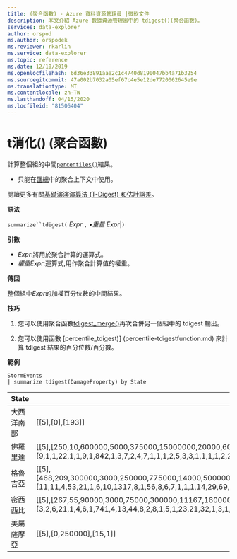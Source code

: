```yaml
---
title: (聚合函數) - Azure 資料資源管理員 |微軟文件
description: 本文介紹 Azure 數據資源管理器中的 tdigest()(聚合函數)。
services: data-explorer
author: orspod
ms.author: orspodek
ms.reviewer: rkarlin
ms.service: data-explorer
ms.topic: reference
ms.date: 12/10/2019
ms.openlocfilehash: 6d36e33891aae2c1c4740d8190047bb4a71b3254
ms.sourcegitcommit: 47a002b7032a05ef67c4e5e12de7720062645e9e
ms.translationtype: MT
ms.contentlocale: zh-TW
ms.lasthandoff: 04/15/2020
ms.locfileid: "81506404"
---
```

# <a name="tdigest-aggregation-function"></a>t消化() (聚合函數)

計算整個組的中間[`percentiles()`](percentiles-aggfunction.md)結果。 

* 只能在[匯總](summarizeoperator.md)中的聚合上下文中使用。

閱讀更多有關[基礎演演演算法 (T-Digest) 和估計誤差](percentiles-aggfunction.md#estimation-error-in-percentiles)。

**語法**

`summarize``tdigest(` *Expr* `,` •*重量 Expr*|`)`

**引數**

* *Expr*:將用於聚合計算的運算式。 
* *權重Expr*:運算式,用作聚合計算值的權重。

    
**傳回**

整個組中*Expr*的加權百分位數的中間結果。
 
 
**技巧**

1) 您可以使用聚合函數[tdigest_merge()](tdigest-merge-aggfunction.md)再次合併另一個組中的 tdigest 輸出。

2) 您可以使用函數 [percentile_tdigest)] (percentile-tdigestfunction.md) 來計算 tdigest 結果的百分位數/百分數。

**範例**

```kusto
StormEvents
| summarize tdigest(DamageProperty) by State
```

|State|tdigest_DamageProperty|
|---|---|
|大西洋南部|[[5],[0],[193]]|
|佛羅里達|[[5],[250,10,600000,5000,375000,15000000,20000,6000000,0,110000,150000,500,12000,30000,15000,46000000,7000000,6200000,200000,40000,8000,52000000,62000000,1200000,130000,1500000,4000000,7000,250000,875000,3000,100000,10600000,300000,1000000,25000,75000,2000,60000,10000,170000,350000,50000,1000,16000,80000,2500,400000],[9,1,1,22,1,1,9,1,842,1,3,7,2,4,7,1,1,1,2,5,3,3,1,1,1,1,2,2,1,1,9,7,1,1,2,5,2,9,2,27,1,1,7,27,1,1,1,1]]|
|格魯吉亞|[[5],[468,209,300000,3000,250000,775000,14000,500000,0,75000,4500000,500,6928,22767,9714,800000,700000,600000,150000,25000,5000,1600000,1250000,2700000,1500000,2250000,400000,4000,175000,325000,2500,73750,750000,1400000,350000,28000000,39000,1500,35000,6455,140000,225000,30000,1000,110000000,21700000,2000,275000,200000,100000,1000000,2600000,370000,2100000,355000,117500,50000,20100,10000],[11,11,4,53,21,1,6,10,1317,8,1,56,8,6,7,1,1,1,14,29,69,1,2,1,1,1,3,14,5,1,3,4,4,1,4,1,5,14,3,5,2,1,9,96,1,1,72,1,10,17,3,1,1,1,1,2,21,4,31]]|
|密西西比|[[5],[267,55,90000,3000,75000,300000,11167,160000,0,32000,40000,1000,7000,13000,8000,400000,200000,180000,50000,15000,5000,700000,500000,120000,650000,1000000,150000,4000,60000,100000,2500,30000,250000,600000,110000,12000,20000,1500,17000,6000,45000,70000,15250,1219,10000,25000,2000,80000,65000,35000,450000,1200000,130000,750000],[3,2,6,21,1,4,6,1,741,4,13,44,8,2,8,1,5,1,23,21,32,1,3,1,1,1,5,18,17,4,1,14,2,4,4,16,13,10,4,9,2,10,4,8,31,17,51,13,1,1,1,2,1,1]]|
|美屬薩摩亞|[[5],[0,250000],[15,1]]|